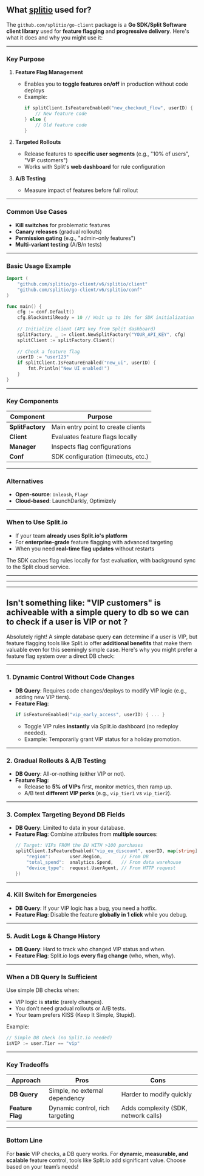 ## What [splitio](github.com/splitio/go-client) used for?

The `github.com/splitio/go-client` package is a **Go SDK/Split Software client library** 
used for **feature flagging** and **progressive delivery**. Here's what it does and why 
you might use it:

---

### **Key Purpose**
1. **Feature Flag Management**  
   - Enables you to **toggle features on/off** in production without code deploys  
   - Example:  
     ```go
     if splitClient.IsFeatureEnabled("new_checkout_flow", userID) {
         // New feature code
     } else {
         // Old feature code
     }
     ```

2. **Targeted Rollouts**  
   - Release features to **specific user segments** (e.g., "10% of users", "VIP customers")  
   - Works with Split's **web dashboard** for rule configuration  

3. **A/B Testing**  
   - Measure impact of features before full rollout  

---

### **Common Use Cases**
- **Kill switches** for problematic features  
- **Canary releases** (gradual rollouts)  
- **Permission gating** (e.g., "admin-only features")  
- **Multi-variant testing** (A/B/n tests)  

---

### **Basic Usage Example**
```go
import (
	"github.com/splitio/go-client/v6/splitio/client"
	"github.com/splitio/go-client/v6/splitio/conf"
)

func main() {
	cfg := conf.Default()
	cfg.BlockUntilReady = 10 // Wait up to 10s for SDK initialization
	
	// Initialize client (API key from Split dashboard)
	splitFactory, _ := client.NewSplitFactory("YOUR_API_KEY", cfg)
	splitClient := splitFactory.Client()
	
	// Check a feature flag
	userID := "user123"
	if splitClient.IsFeatureEnabled("new_ui", userID) {
		fmt.Println("New UI enabled!")
	}
}
```

---

### **Key Components**
| Component | Purpose |
|-----------|---------|
| **SplitFactory** | Main entry point to create clients |
| **Client** | Evaluates feature flags locally |
| **Manager** | Inspects flag configurations |
| **Conf** | SDK configuration (timeouts, etc.) |

---

### **Alternatives**
- **Open-source**: `Unleash`, `Flagr`  
- **Cloud-based**: LaunchDarkly, Optimizely  

---

### **When to Use Split.io**
- If your team **already uses Split.io's platform**  
- For **enterprise-grade** feature flagging with advanced targeting  
- When you need **real-time flag updates** without restarts  

The SDK caches flag rules locally for fast evaluation, with background sync to 
the Split cloud service.

---
---
---

## Isn't something like: "VIP customers" is achiveable with a simple query to db so we can to check if a user is VIP or not ?

Absolutely right! A simple database query **can** determine if a user is VIP, but feature 
flagging tools like Split.io offer **additional benefits** that make them valuable even for
this seemingly simple case. Here's why you might prefer a feature flag system over a direct 
DB check:

---

### **1. Dynamic Control Without Code Changes**
- **DB Query**: Requires code changes/deploys to modify VIP logic (e.g., adding new VIP tiers).  
- **Feature Flag**:  
  ```go
  if isFeatureEnabled("vip_early_access", userID) { ... }
  ```
  - Toggle VIP rules **instantly** via Split.io dashboard (no redeploy needed).  
  - Example: Temporarily grant VIP status for a holiday promotion.

---

### **2. Gradual Rollouts & A/B Testing**
- **DB Query**: All-or-nothing (either VIP or not).  
- **Feature Flag**:  
  - Release to **5% of VIPs** first, monitor metrics, then ramp up.  
  - A/B test **different VIP perks** (e.g., `vip_tier1` vs `vip_tier2`).

---

### **3. Complex Targeting Beyond DB Fields**
- **DB Query**: Limited to data in your database.  
- **Feature Flag**: Combine attributes from **multiple sources**:  
  ```go
  // Target: VIPs FROM the EU WITH >100 purchases
  splitClient.IsFeatureEnabled("vip_eu_discount", userID, map[string]interface{}{
      "region":       user.Region,       // From DB
      "total_spend":  analytics.Spend,   // From data warehouse
      "device_type":  request.UserAgent, // From HTTP request
  })
  ```

---

### **4. Kill Switch for Emergencies**
- **DB Query**: If your VIP logic has a bug, you need a hotfix.  
- **Feature Flag**: Disable the feature **globally in 1 click** while you debug.

---

### **5. Audit Logs & Change History**
- **DB Query**: Hard to track who changed VIP status and when.  
- **Feature Flag**: Split.io logs **every flag change** (who, when, why).

---

### **When a DB Query Is Sufficient**
Use simple DB checks when:  
- VIP logic is **static** (rarely changes).  
- You don’t need gradual rollouts or A/B tests.  
- Your team prefers KISS (Keep It Simple, Stupid).  

Example:
```go
// Simple DB check (no Split.io needed)
isVIP := user.Tier == "vip" 
```

---

### **Key Tradeoffs**
| Approach | Pros | Cons |
|----------|------|------|
| **DB Query** | Simple, no external dependency | Harder to modify quickly |
| **Feature Flag** | Dynamic control, rich targeting | Adds complexity (SDK, network calls) |

---

### **Bottom Line**
For **basic** VIP checks, a DB query works. For **dynamic, measurable, and scalable** 
feature control, tools like Split.io add significant value. Choose based on your team’s needs!


